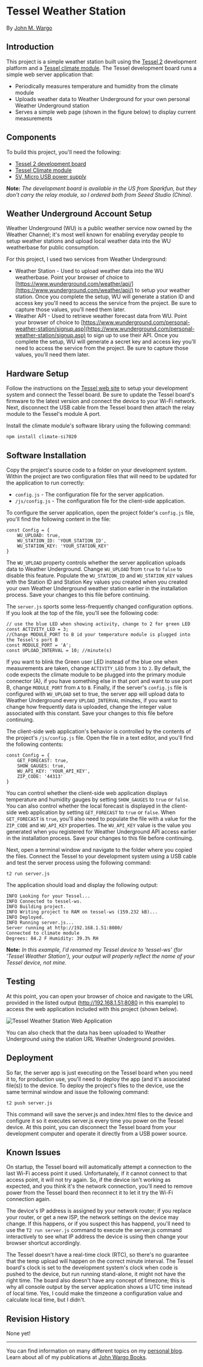 Tessel Weather Station
======================
By [John M. Wargo](www.johnwargo.com)

Introduction
---------------------
This project is a simple weather station built using the [Tessel 2](https://tessel.io/) development platform and a [Tessel climate module](https://tessel.io/modules#module-climate). The Tessel development board runs a simple web server application that: 

+ Periodically measures temperature and humidity from the climate module
+ Uploads weather data to Weather Underground for your own personal Weather Underground station
+ Serves a simple web page (shown in the figure below) to display current measurements

Components
---------------------
To build this project, you'll need the following:

+ [Tessel 2 development board](https://tessel.io/)
+ [Tessel Climate module](https://tessel.io/modules#module-climate)
+ [5V, Micro USB power supply](https://www.adafruit.com/products/1995) 

**Note:** *The development board is available in the US from Sparkfun, but they don't carry the relay module, so I ordered both from Seeed Studio (China).*

Weather Underground Account Setup
---------------------------------

Weather Underground (WU) is a public weather service now owned by the Weather Channel; it's most well known for enabling everyday people to setup weather stations and upload local weather data into the WU weatherbase for public consumption.

For this project, I used two services from Weather Underground:

+ Weather Station - Used to upload weather data into the WU weatherbase. Point your browser of choice to [https://www.wunderground.com/weather/api/](https://www.wunderground.com/weather/api/) to setup your weather station. Once you complete the setup, WU will generate a station ID and access key you'll need to access the service from the project. Be sure to capture those values, you'll need them later.
+ Weather API - Used to retrieve weather forecast data from WU. Point your browser of choice to [https://www.wunderground.com/personal-weather-station/signup.asp](https://www.wunderground.com/personal-weather-station/signup.asp) to sign up to use their API. Once you complete the setup, WU will generate a secret key and access key you'll need to access the service from the project. Be sure to capture those values, you'll need them later. 

Hardware Setup
---------------------
Follow the instructions on the [Tessel web site](http://tessel.github.io/t2-start/) to setup your development system and connect the Tessel board. Be sure to update the Tessel board's firmware to the latest version and connect the device to your Wi-Fi network. Next, disconnect the USB cable from the Tessel board then attach the relay module to the Tessel's module A port.

Install the climate module's software library using the following command:

	npm install climate-si7020

Software Installation
-------------------- 
Copy the project's source code to a folder on your development system. Within the project are two configuration files that will need to be updated for the application to run correctly:

+ `config.js` - The configuration file for the server application.
+ `/js/config.js` - The configuration file for the client-side application.

To configure the server application, open the project folder's `config.js` file, you'll find the following content in the file:

	const Config = {
		WU_UPLOAD: true,
	    WU_STATION_ID: 'YOUR_STATION_ID',
	    WU_STATION_KEY: 'YOUR_STATION_KEY'
	} 

The `WU_UPLOAD` property controls whether the server application uploads data to Weather Underground. Change `WU_UPLOAD` from `true` to `false` to disable this feature. Populate the `WU_STATION_ID` and `WU_STATION_KEY` values with the Station ID and Station Key values you created when you created your own Weather Underground weather station earlier in the installation process. Save your changes to this file before continuing.

The `server.js` sports some less-frequently changed configuration options. If you look at the top of the file, you'll see the following code: 

	// use the blue LED when showing activity, change to 2 for green LED
	const ACTIVITY_LED = 3;
	//Change MODULE_PORT to B id your temperature module is plugged into the Tessel's port B
	const MODULE_PORT = 'A';
	const UPLOAD_INTERVAL = 10; //minute(s)

If you want to blink the Green user LED instead of the blue one when measurements are taken, change `ACTIVITY_LED` from `3` to `2`. By default, the code expects the climate module to be plugged into the primary module connector (A), if you have something else in that port and want to use port B, change `MODULE_PORT` from `A` to `B`. Finally, if the server's `config.js` file is configured with `WU_UPLOAD` set to true, the server app will upload data to Weather Underground every `UPLOAD_INTERVAL` minutes, if you want to change how frequently data is uploaded, change the integer value associated with this constant. Save your changes to this file before continuing.

The client-side web application's behavior is controlled by the contents of the project's `/js/config.js` file. Open the file in a text editor, and you'll find the following contents:

	const Config = {
	    GET_FORECAST: true,
	    SHOW_GAUGES: true,
	    WU_API_KEY: 'YOUR_API_KEY',
	    ZIP_CODE: '44313'
	}

You can control whether the client-side web application displays temperature and humidity gauges by setting `SHOW_GAUGES` to `true` or `false`. You can also control whether the local forecast is displayed in the client-side web application by setting `GET_FORECAST` to `true` or `false`. When `GET_FORECAST` is `true`, you'll also need to populate the file with a value for the `ZIP_CODE` and `WU_API_KEY` properties. The `WU_API_KEY` value is the value you generated when you registered for Weather Underground API access earlier in the installation process. Save your changes to this file before continuing.

Next, open a terminal window and navigate to the folder where you copied the files. Connect the Tessel to your development system using a USB cable and test the server process using the following command:

	t2 run server.js 

The application should load and display the following output:

	INFO Looking for your Tessel...
	INFO Connected to tessel-ws.
	INFO Building project.
	INFO Writing project to RAM on tessel-ws (159.232 kB)...
	INFO Deployed.
	INFO Running server.js...
	Server running at http://192.168.1.51:8080/
	Connected to climate module
	Degrees: 84.2 F Humidity: 39.3% RH

**Note:** *In this example, I'd renamed my Tessel device to 'tessel-ws' (for 'Tessel Weather Station'), your output will properly reflect the name of your Tessel device, not mine.* 

Testing
---------------------
At this point, you can open your browser of choice and navigate to the URL provided in the listed output (http://192.168.1.51:8080 in this example) to access the web application included with this project (shown below).

![Tessel Weather Station Web Application](http://johnwargo.com/files/tessel-weather_station-web-app-640.png)

You can also check that the data has been uploaded to Weather Underground using the station URL Weather Underground provides.

Deployment
---------------------
So far, the server app is just executing on the Tessel board when you need it to, for production use, you'll need to deploy the app (and it's associated file(s)) to the device. To deploy the project's files to the device, use the same terminal window and issue the following command:

	t2 push server.js  

This command will save the server.js and index.html files to the device and configure it so it executes server.js every time you power on the Tessel device. At this point, you can disconnect the Tessel board from your development computer and operate it directly from a USB power source.

Known Issues
---------------------
On startup, the Tessel board will automatically attempt a connection to the last Wi-Fi access point it used. Unfortunately, if it cannot connect to that access point, it will not try again. So, if the device isn't working as expected, and you think it's the network connection, you'll need to remove power from the Tessel board then reconnect it to let it try the Wi-Fi connection again.

The device's IP address is assigned by your network router; if you replace your router, or get a new ISP, the network settings on the device may change. If this happens, or if you suspect this has happend, you'll need to use the `T2 run server.js` command to execute the server.js command interactively to see what IP address the device is using then change your browser shortcut accordingly.

The Tessel doesn't have a real-time clock (RTC), so there's no guarantee that the temp upload will happen on the correct minute interval. The Tessel board's clock is set to the development system's clock when code is pushed to the device, but run running stand-alone, it might not have the right time. The board also doesn't have any concept of timezone; this is why all console output by the server application shows a UTC time instead of local time. Yes, I could make the timzeone a configuration value and calculate local time, but I didn't.

Revision History
---------------------
None yet!

***

You can find information on many different topics on my [personal blog](http://www.johnwargo.com). Learn about all of my publications at [John Wargo Books](http://www.johnwargobooks.com). 
